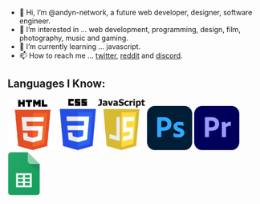 - 👋 Hi, I’m @andyn-network, a future web developer, designer, software engineer. 
- 👀 I’m interested in ... web development, programming, design, film, photography, music and gaming.
- 🌱 I’m currently learning ... javascript.
- 📫 How to reach me ... [twitter](https://twitter.com/andyn_network "twitter"), [reddit](https://www.reddit.com/user/andyn-network "reddit") and [discord](https://www.discordapp.com/users/1131188074173444167).


## Languages I Know:
  <img src="src/HTML5_logo_and_wordmark.svg.png" width="100px" alt="HTML logo" /> <img src="src/CSS3_logo_and_wordmark.svg.png" width="72px" alt="CSS logo" /> <img src="src/javascript-39400.png" width="94px" alt="Javascript logo" /> <img src="src/adobe-photoshop-logo.png" width="90px" alt="Photoshop logo" /> <img src="src/Adobe_Premiere_Pro_CC_icon.svg.png" width="90px" alt="Premiere Pro logo" /> <img src="src/Google_Sheets_logo_(2014-2020).svg.png" width="65px" alt="Google Sheets logo" />

<!---
andyn-network/andyn-network is a ✨ special ✨ repository because its `README.md` (this file) appears on your GitHub profile.
You can click the Preview link to take a look at your changes.
--->

